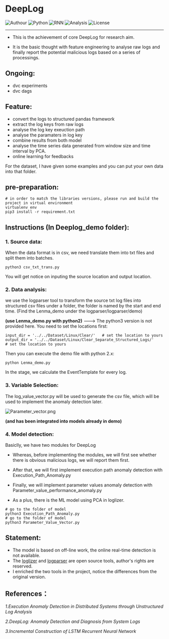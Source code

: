# DeepLog

![Authour](https://img.shields.io/badge/Author-Wapiti08-blue.svg) 
![Python](https://img.shields.io/badge/Python-3.8-brightgreen.svg) 
![RNN](https://img.shields.io/badge/RNN-GRU-redgreen.svg)
![Analysis](https://img.shields.io/badge/Analysis-Anomaly%20logs-redgreen.svg)
![License](https://img.shields.io/badge/license-MIT3.0-green.svg)

---

- This is the achievement of core DeepLog for research aim.

- It is the basic thought with feature engineering to analyse raw logs and finally report the potential malicious logs based on a series of processings.

## Ongoing:
- dvc experiments
- dvc dags

## Feature:

- convert the logs to structured pandas framework
- extract the log keys from raw logs
- analyse the log key exeuction path
- analyse the paramaters in log key
- combine results from both model
- analyse the time series data generated from window size and time interval by PCA. 
- online learning for feedbacks

For the dataset, I have given some examples and you can put your own data into that folder.

## pre-preparation:

```
# in order to match the libraries versions, please run and build the project in virtual environment
virtualenv env
pip3 install -r requirement.txt
```

## Instructions (In Deeplog_demo folder):

###  1. Source data:
When the data format is in csv, we need translate them into txt files and split them into batches.
```
python3 csv_txt_trans.py 
```
You will get notice on inputing the source location and output location.

###  2. Data analysis:
we use the logparser tool to transform the source txt log files into structured csv files under a folder, the folder is named by the start and end time. (Find the Lenma_demo under the logparser/logparser/demo)

**(use Lenma_demo.py with python2)** ---> The python3 version is not provided here.
You need to set the locations first:
```
input_dir = '../../Dataset/Linux/Clear/'   # set the location to yours
output_dir = '../../Dataset/Linux/Clear_Separate_Structured_Logs/'    # set the location to yours
```
Then you can execute the demo file with python 2.x:
```
python Lenma_demo.py 
```

In the stage, we calculate the EventTemplate for every log. 

###  3. Variable Selection:
The log_value_vector.py will be used to generate the csv file, which will be used to implement the anomaly detection later. 

![Parameter_vector.png](https://github.com/Wapiti08/DeepLog/blob/master/Deeplog_demo/Pic/Dataframe.png)



**(and has been integrated into models already in demo)**

###  4. Model detection:
Basiclly, we have two modules for DeepLog 

- Whereas, before implementing the modules, we will first see whether there is obvious malicious logs, we will report them first.

- After that, we will first implement execution path anomaly detection with Execution_Path_Anomaly.py
	
- Finally, we will implement parameter values anomaly detection with Parameter_value_performance_anomaly.py	

- As a plus, there is the ML model using PCA in loglizer.

```
# go to the folder of model
python3 Execution_Path_Anomaly.py
# go to the folder of model
python3 Parameter_Value_Vector.py 
```
## Statement:
- The model is based on off-line work, the online real-time detection is not available.
- The [loglizer](https://github.com/logpai/loglizer) and [logparser](https://github.com/logpai/logparser) are open source tools, author's rights are reserved.
- I enriched the two tools in the project, notice the differences from the original version.

## References：
*1.Execution Anomaly Detection in Distributed Systems through Unstructured Log Analysis*

*2.DeepLog: Anomaly Detection and Diagnosis from System Logs*

*3.Incremental Construction of LSTM Recurrent Neural Network*
